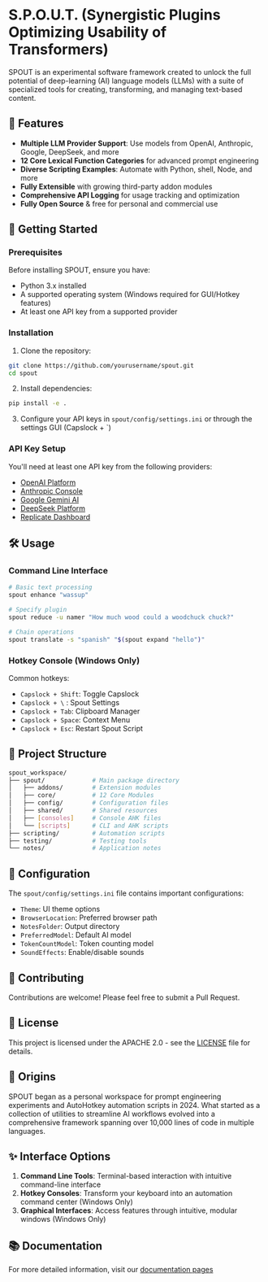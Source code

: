 # S.P.O.U.T. (Synergistic Plugins Optimizing Usability of Transformers)

SPOUT is an experimental software framework created to unlock the full potential of deep-learning (AI) language models (LLMs) with a suite of specialized tools for creating, transforming, and managing text-based content.

## 🌟 Features

- **Multiple LLM Provider Support**: Use models from OpenAI, Anthropic, Google, DeepSeek, and more
- **12 Core Lexical Function Categories** for advanced prompt engineering
- **Diverse Scripting Examples**: Automate with Python, shell, Node, and more
- **Fully Extensible** with growing third-party addon modules
- **Comprehensive API Logging** for usage tracking and optimization
- **Fully Open Source** & free for personal and commercial use

## 🚀 Getting Started



### Prerequisites

Before installing SPOUT, ensure you have:
- Python 3.x installed
- A supported operating system (Windows required for GUI/Hotkey features)
- At least one API key from a supported provider

### Installation

1. Clone the repository:
```bash
git clone https://github.com/yourusername/spout.git
cd spout
```

2. Install dependencies:
```bash
pip install -e .
```

3. Configure your API keys in `spout/config/settings.ini` or through the settings GUI (Capslock + `)

### API Key Setup

You'll need at least one API key from the following providers:
- [OpenAI Platform](https://platform.openai.com/api-keys)
- [Anthropic Console](https://console.anthropic.com/account/keys)
- [Google Gemini AI](https://makersuite.google.com/app/apikey)
- [DeepSeek Platform](https://platform.deepseek.com/api)
- [Replicate Dashboard](https://replicate.com/account/api-tokens)

## 🛠️ Usage

### Command Line Interface
```bash
# Basic text processing
spout enhance "wassup"

# Specify plugin
spout reduce -u namer "How much wood could a woodchuck chuck?"

# Chain operations
spout translate -s "spanish" "$(spout expand "hello")"
```

### Hotkey Console (Windows Only)
Common hotkeys:
- `Capslock + Shift`: Toggle Capslock
- `Capslock + \` : Spout Settings
- `Capslock + Tab`: Clipboard Manager
- `Capslock + Space`: Context Menu
- `Capslock + Esc`: Restart Spout Script

## 📁 Project Structure

```bash
spout_workspace/
├── spout/             # Main package directory
│   ├── addons/        # Extension modules
│   ├── core/          # 12 Core Modules
│   ├── config/        # Configuration files
│   ├── shared/        # Shared resources
│   ├── [consoles]     # Console AHK files
│   └── [scripts]      # CLI and AHK scripts
├── scripting/         # Automation scripts
├── testing/           # Testing tools
└── notes/             # Application notes
```

## 🔧 Configuration

The `spout/config/settings.ini` file contains important configurations:

- `Theme`: UI theme options
- `BrowserLocation`: Preferred browser path
- `NotesFolder`: Output directory
- `PreferredModel`: Default AI model
- `TokenCountModel`: Token counting model
- `SoundEffects`: Enable/disable sounds

## 🤝 Contributing

Contributions are welcome! Please feel free to submit a Pull Request.

## 📝 License

This project is licensed under the APACHE 2.0 - see the [LICENSE](LICENSE) file for details.

## 🌱 Origins

SPOUT began as a personal workspace for prompt engineering experiments and AutoHotkey automation scripts in 2024. What started as a collection of utilities to streamline AI workflows evolved into a comprehensive framework spanning over 10,000 lines of code in multiple languages.

## ✨ Interface Options

1. **Command Line Tools**: Terminal-based interaction with intuitive command-line interface
2. **Hotkey Consoles**: Transform your keyboard into an automation command center (Windows Only)
3. **Graphical Interfaces**: Access features through intuitive, modular windows (Windows Only)

## 📚 Documentation

For more detailed information, visit our [documentation pages](https://spout.dev)
